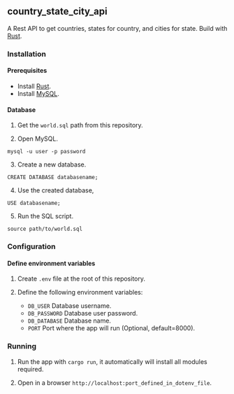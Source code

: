 ## country_state_city_api

A Rest API to get countries, states for country, and cities for state.
Build with [Rust](https://www.rust-lang.org).

### Installation

#### Prerequisites

* Install [Rust](https://www.rust-lang.org).
* Install [MySQL](https://www.mysql.com).

#### Database

1. Get the `world.sql` path from this repository.

2. Open MySQL.

~~~
mysql -u user -p password
~~~

3. Create a new database.

~~~
CREATE DATABASE databasename;
~~~

4. Use the created database,

~~~
USE databasename;
~~~

5. Run the SQL script.

~~~
source path/to/world.sql
~~~

### Configuration

#### Define environment variables

1. Create `.env` file at the root of this repository.

2. Define the following environment variables:
   * `DB_USER` Database username.
   * `DB_PASSWORD` Database user password.
   * `DB_DATABASE` Database name.
   * `PORT` Port where the app will run (Optional, default=8000).

### Running

1. Run the app with `cargo run`, it automatically will install all modules required.

2. Open in a browser `http://localhost:port_defined_in_dotenv_file`.

